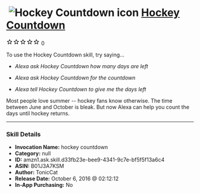 # &nbsp;<img src="skill_icon" alt="Hockey Countdown icon" width="36"> [Hockey Countdown](http://alexa.amazon.com/#skills/amzn1.ask.skill.d33fb23e-bee9-4341-9c7e-bf5f5f13a6c4)
![0 stars](../../images/ic_star_border_black_18dp_1x.png)![0 stars](../../images/ic_star_border_black_18dp_1x.png)![0 stars](../../images/ic_star_border_black_18dp_1x.png)![0 stars](../../images/ic_star_border_black_18dp_1x.png)![0 stars](../../images/ic_star_border_black_18dp_1x.png) 0

To use the Hockey Countdown skill, try saying...

* *Alexa ask Hockey Countdown how many days are left*

* *Alexa ask Hockey Countdown for the countdown*

* *Alexa tell Hockey Countdown to give me the days left*

Most people love summer -- hockey fans know otherwise. The time between June and October is bleak. But now Alexa can help you count the days until hockey returns.

***

### Skill Details

* **Invocation Name:** hockey countdown
* **Category:** null
* **ID:** amzn1.ask.skill.d33fb23e-bee9-4341-9c7e-bf5f5f13a6c4
* **ASIN:** B01J3A7KSM
* **Author:** TonicCat
* **Release Date:** October 6, 2016 @ 02:12:12
* **In-App Purchasing:** No
